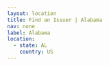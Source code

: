 ```yaml
---
layout: location
title: Find an Issuer | Alabama
nav: none
label: Alabama
location:
  - state: AL
    country: US
---
```


